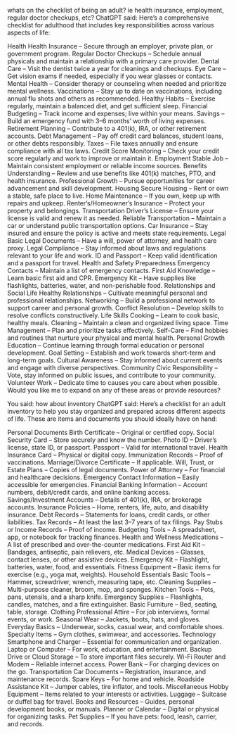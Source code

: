 whats on the checklist of being an adult?  ie health insurance, employment, regular doctor checkups, etc?
ChatGPT said:
Here’s a comprehensive checklist for adulthood that includes key responsibilities across various aspects of life:

Health
Health Insurance – Secure through an employer, private plan, or government program.
Regular Doctor Checkups – Schedule annual physicals and maintain a relationship with a primary care provider.
Dental Care – Visit the dentist twice a year for cleanings and checkups.
Eye Care – Get vision exams if needed, especially if you wear glasses or contacts.
Mental Health – Consider therapy or counseling when needed and prioritize mental wellness.
Vaccinations – Stay up to date on vaccinations, including annual flu shots and others as recommended.
Healthy Habits – Exercise regularly, maintain a balanced diet, and get sufficient sleep.
Financial
Budgeting – Track income and expenses; live within your means.
Savings – Build an emergency fund with 3–6 months’ worth of living expenses.
Retirement Planning – Contribute to a 401(k), IRA, or other retirement accounts.
Debt Management – Pay off credit card balances, student loans, or other debts responsibly.
Taxes – File taxes annually and ensure compliance with all tax laws.
Credit Score Monitoring – Check your credit score regularly and work to improve or maintain it.
Employment
Stable Job – Maintain consistent employment or reliable income sources.
Benefits Understanding – Review and use benefits like 401(k) matches, PTO, and health insurance.
Professional Growth – Pursue opportunities for career advancement and skill development.
Housing
Secure Housing – Rent or own a stable, safe place to live.
Home Maintenance – If you own, keep up with repairs and upkeep.
Renter’s/Homeowner’s Insurance – Protect your property and belongings.
Transportation
Driver’s License – Ensure your license is valid and renew it as needed.
Reliable Transportation – Maintain a car or understand public transportation options.
Car Insurance – Stay insured and ensure the policy is active and meets state requirements.
Legal
Basic Legal Documents – Have a will, power of attorney, and health care proxy.
Legal Compliance – Stay informed about laws and regulations relevant to your life and work.
ID and Passport – Keep valid identification and a passport for travel.
Health and Safety Preparedness
Emergency Contacts – Maintain a list of emergency contacts.
First Aid Knowledge – Learn basic first aid and CPR.
Emergency Kit – Have supplies like flashlights, batteries, water, and non-perishable food.
Relationships and Social Life
Healthy Relationships – Cultivate meaningful personal and professional relationships.
Networking – Build a professional network to support career and personal growth.
Conflict Resolution – Develop skills to resolve conflicts constructively.
Life Skills
Cooking – Learn to cook basic, healthy meals.
Cleaning – Maintain a clean and organized living space.
Time Management – Plan and prioritize tasks effectively.
Self-Care – Find hobbies and routines that nurture your physical and mental health.
Personal Growth
Education – Continue learning through formal education or personal development.
Goal Setting – Establish and work towards short-term and long-term goals.
Cultural Awareness – Stay informed about current events and engage with diverse perspectives.
Community
Civic Responsibility – Vote, stay informed on public issues, and contribute to your community.
Volunteer Work – Dedicate time to causes you care about when possible.
Would you like me to expand on any of these areas or provide resources?







You said:
how about inventory 
ChatGPT said:
Here’s a checklist for an adult inventory to help you stay organized and prepared across different aspects of life. These are items and documents you should ideally have on hand:

Personal Documents
Birth Certificate – Original or certified copy.
Social Security Card – Store securely and know the number.
Photo ID – Driver’s license, state ID, or passport.
Passport – Valid for international travel.
Health Insurance Card – Physical or digital copy.
Immunization Records – Proof of vaccinations.
Marriage/Divorce Certificate – If applicable.
Will, Trust, or Estate Plans – Copies of legal documents.
Power of Attorney – For financial and healthcare decisions.
Emergency Contact Information – Easily accessible for emergencies.
Financial
Banking Information – Account numbers, debit/credit cards, and online banking access.
Savings/Investment Accounts – Details of 401(k), IRA, or brokerage accounts.
Insurance Policies – Home, renters, life, auto, and disability insurance.
Debt Records – Statements for loans, credit cards, or other liabilities.
Tax Records – At least the last 3–7 years of tax filings.
Pay Stubs or Income Records – Proof of income.
Budgeting Tools – A spreadsheet, app, or notebook for tracking finances.
Health and Wellness
Medications – A list of prescribed and over-the-counter medications.
First Aid Kit – Bandages, antiseptic, pain relievers, etc.
Medical Devices – Glasses, contact lenses, or other assistive devices.
Emergency Kit – Flashlight, batteries, water, food, and essentials.
Fitness Equipment – Basic items for exercise (e.g., yoga mat, weights).
Household Essentials
Basic Tools – Hammer, screwdriver, wrench, measuring tape, etc.
Cleaning Supplies – Multi-purpose cleaner, broom, mop, and sponges.
Kitchen Tools – Pots, pans, utensils, and a sharp knife.
Emergency Supplies – Flashlights, candles, matches, and a fire extinguisher.
Basic Furniture – Bed, seating, table, storage.
Clothing
Professional Attire – For job interviews, formal events, or work.
Seasonal Wear – Jackets, boots, hats, and gloves.
Everyday Basics – Underwear, socks, casual wear, and comfortable shoes.
Specialty Items – Gym clothes, swimwear, and accessories.
Technology
Smartphone and Charger – Essential for communication and organization.
Laptop or Computer – For work, education, and entertainment.
Backup Drive or Cloud Storage – To store important files securely.
Wi-Fi Router and Modem – Reliable internet access.
Power Bank – For charging devices on the go.
Transportation
Car Documents – Registration, insurance, and maintenance records.
Spare Keys – For home and vehicle.
Roadside Assistance Kit – Jumper cables, tire inflator, and tools.
Miscellaneous
Hobby Equipment – Items related to your interests or activities.
Luggage – Suitcase or duffel bag for travel.
Books and Resources – Guides, personal development books, or manuals.
Planner or Calendar – Digital or physical for organizing tasks.
Pet Supplies – If you have pets: food, leash, carrier, and records.
